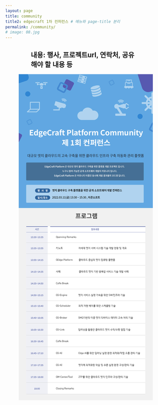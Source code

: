 ```yaml
---
layout: page
title: community
title2: edgecraft 1차 컨퍼런스 # 메뉴와 page-title 분리
permalink: /community/
# image: 08.jpg
---
```

<div class="page__content" style="padding: 0 80px"> <!--image와 폭 맞춤을 위한 스타일 설정-->
<h2> 내용: 행사, 프로젝트url, 연락처, 공유해야 할 내용 등</h2>
</div>
<p align="center"><img src="/images/conference.jpg"></p>